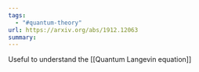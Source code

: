 ```yaml
---
tags:
  - "#quantum-theory"
url: https://arxiv.org/abs/1912.12063
summary:
---
```

Useful to understand the [[Quantum Langevin equation]]